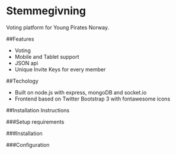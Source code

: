 Stemmegivning
=============

Voting platform for Young Pirates Norway.


##Features
  * Voting
  * Mobile and Tablet support
  * JSON api
  * Unique Invite Keys for every member

##Techology
 * Built on node.js with express, mongoDB and socket.io
 * Frontend based on Twitter Bootstrap 3 with fontawesome icons

##Installation Instructions

###Setup requirements

###Installation

###Configuration
